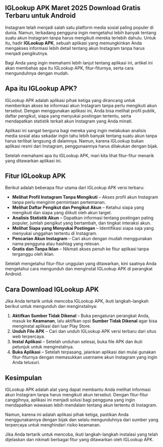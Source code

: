 ## IGLookup APK Maret 2025 Download Gratis Terbaru untuk Android

Instagram telah menjadi salah satu platform media sosial paling populer di dunia. Namun, terkadang pengguna ingin mengetahui lebih banyak tentang suatu akun Instagram tanpa harus mengikuti mereka terlebih dahulu. Untuk itu, hadir **IGLookup APK**, sebuah aplikasi yang memungkinkan Anda mengakses informasi lebih detail tentang akun Instagram tanpa harus menjadi pengikutnya.

Bagi Anda yang ingin memahami lebih lanjut tentang aplikasi ini, artikel ini akan membahas apa itu IGLookup APK, fitur-fiturnya, serta cara mengunduhnya dengan mudah.

## Apa itu IGLookup APK?

IGLookup APK adalah aplikasi pihak ketiga yang dirancang untuk memberikan akses ke informasi akun Instagram tanpa perlu mengikuti akun tersebut. Dengan menggunakan aplikasi ini, Anda bisa melihat profil publik, daftar pengikut, siapa yang menyukai postingan tertentu, serta mendapatkan statistik terkait akun Instagram yang Anda minati.

Aplikasi ini sangat berguna bagi mereka yang ingin melakukan analisis media sosial atau sekadar ingin tahu lebih banyak tentang suatu akun tanpa harus terlibat langsung di dalamnya. Namun, karena IGLookup bukan aplikasi resmi dari Instagram, penggunaannya harus dilakukan dengan bijak.

Setelah memahami apa itu IGLookup APK, mari kita lihat fitur-fitur menarik yang ditawarkan aplikasi ini.

## Fitur IGLookup APK

Berikut adalah beberapa fitur utama dari IGLookup APK versi terbaru:

- **Melihat Profil Instagram Tanpa Mengikuti** – Akses profil akun Instagram tanpa perlu mengirim permintaan pertemanan.
- **Melihat Daftar Pengikut dan Pengikut Akun** – Ketahui siapa yang mengikuti dan siapa yang diikuti oleh akun target.
- **Analisis Statistik Akun** – Dapatkan informasi tentang postingan paling populer, jumlah pengikut yang bertambah, dan tingkat interaksi akun.
- **Melihat Siapa yang Menyukai Postingan** – Identifikasi siapa saja yang menyukai unggahan tertentu di Instagram.
- **Pencarian Akun Instagram** – Cari akun dengan mudah menggunakan nama pengguna atau hashtag yang relevan.
- **Gratis dan Tanpa Iklan** – Nikmati akses penuh ke fitur aplikasi tanpa terganggu oleh iklan.

Setelah mengetahui fitur-fitur unggulan yang ditawarkan, kini saatnya Anda mengetahui cara mengunduh dan menginstal IGLookup APK di perangkat Android.

## Cara Download IGLookup APK

Jika Anda tertarik untuk mencoba IGLookup APK, ikuti langkah-langkah berikut untuk mengunduh dan menginstalnya:

1. **Aktifkan Sumber Tidak Dikenal** – Buka pengaturan perangkat Anda, masuk ke **Keamanan**, lalu aktifkan opsi **Sumber Tidak Dikenal** agar bisa menginstal aplikasi dari luar Play Store.
2. **Unduh File APK** – Cari dan unduh IGLookup APK versi terbaru dari situs web terpercaya.
3. **Instal Aplikasi** – Setelah unduhan selesai, buka file APK dan ikuti petunjuk untuk menginstalnya.
4. **Buka Aplikasi** – Setelah terpasang, jalankan aplikasi dan mulai gunakan fitur-fiturnya dengan memasukkan username akun Instagram yang ingin Anda telusuri.

## Kesimpulan

IGLookup APK adalah alat yang dapat membantu Anda melihat informasi akun Instagram tanpa harus mengikuti akun tersebut. Dengan fitur-fitur canggihnya, aplikasi ini menjadi solusi bagi pengguna yang ingin mendapatkan wawasan lebih mendalam tentang akun tertentu di Instagram.

Namun, karena ini adalah aplikasi pihak ketiga, pastikan Anda menggunakannya dengan bijak dan selalu mengunduhnya dari sumber yang terpercaya untuk menghindari risiko keamanan.

Jika Anda tertarik untuk mencoba, ikuti langkah-langkah instalasi yang telah dijelaskan dan nikmati berbagai fitur yang ditawarkan oleh IGLookup APK.
